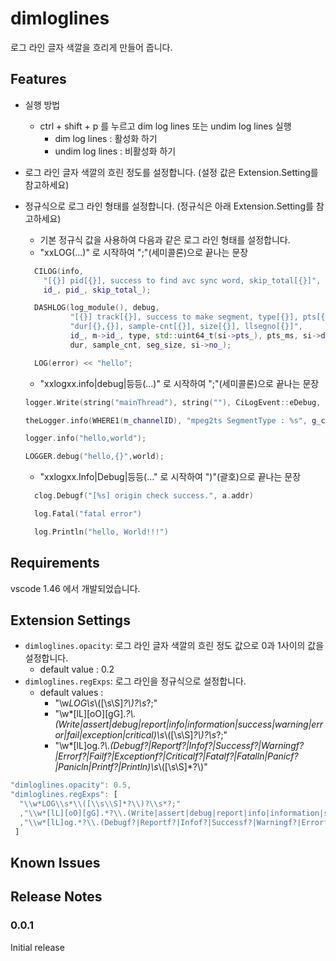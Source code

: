 # dimloglines

로그 라인 글자 색깔을 흐리게 만들어 줍니다.

## Features
* 실행 방법
  * ctrl + shift + p 를 누르고 dim log lines 또는 undim log lines 실행
    * dim log lines : 활성화 하기
    * undim log lines : 비활성화 하기
* 로그 라인 글자 색깔의 흐린 정도를 설정합니다. (설정 값은 Extension.Setting를 참고하세요)
* 정규식으로 로그 라인 형태를 설정합니다. (정규식은 아래 Extension.Setting를 참고하세요)
	* 기본 정규식 값을 사용하여 다음과 같은 로그 라인 형태를 설정합니다.
    * "xxLOG(...)" 로 시작하여 ";"(세미콜론)으로 끝나는 문장
    ```cpp
      CILOG(info,
        "[{}] pid[{}], success to find avc sync word, skip_total[{}]",
        id_, pid_, skip_total_);

      DASHLOG(log_module(), debug,
              "[{}] track[{}], success to make segment, type[{}], pts[{},{}], "
              "dur[{},{}], sample-cnt[{}], size[{}], llsegno[{}]",
              id_, m->id_, type, std::uint64_t(si->pts_), pts_ms, si->duration_,
              dur, sample_cnt, seg_size, si->no_);

      LOG(error) << "hello";
    ```
    * "xxlogxx.info|debug|등등(...)" 로 시작하여 ";"(세미콜론)으로 끝나는 문장
    ```cpp
    logger.Write(string("mainThread"), string(""), CiLogEvent::eDebug, string("test"));

    theLogger.info(WHERE1(m_channelID), "mpeg2ts SegmentType : %s", g_cfg->GetMpeg2tsSegmentType().c_str());

    logger.info("hello,world");

    LOGGER.debug("hello,{}",world);
    ```
    * "xxlogxx.Info|Debug|등등(..." 로 시작하여 ")"(괄호)으로 끝나는 문장

    ```go
      clog.Debugf("[%s] origin check success.", a.addr)

      log.Fatal("fatal error")

      log.Println("hello, World!!!")
    ```

## Requirements

vscode 1.46 에서 개발되었습니다.

## Extension Settings

* `dimloglines.opacity`: 로그 라인 글자 색깔의 흐린 정도 값으로 0과 1사이의 값을 설정합니다.
  * default value : 0.2
* `dimloglines.regExps`: 로그 라인을 정규식으로 설정합니다.
  * default values :
    * "\\w*LOG\\s*\\([\\s\\S]*?\\)?\\s*?;"
    * "\\w*[lL][oO][gG].*?\\.(Write|assert|debug|report|info|information|success|warning|error|fail|exception|critical)\\s*\\([\\s\\S]*?\\)?\\s*?;"
    * "\\w*[lL]og.*?\\.(Debugf?|Reportf?|Infof?|Successf?|Warningf?|Errorf?|Failf?|Exceptionf?|Criticalf?|Fatalf?|Fatalln|Panicf?|Panicln|Printf?|Println)\\s*\\([\\s\\S]*?\\)"

``` javascript
"dimloglines.opacity": 0.5,
"dimloglines.regExps": [
  "\\w*LOG\\s*\\([\\s\\S]*?\\)?\\s*?;"
  ,"\\w*[lL][oO][gG].*?\\.(Write|assert|debug|report|info|information|success|warning|error|fail|exception|critical)\\s*\\([\\s\\S]*?\\)?\\s*?;"
  ,"\\w*[lL]og.*?\\.(Debugf?|Reportf?|Infof?|Successf?|Warningf?|Errorf?|Failf?|Exceptionf?|Criticalf?|Fatalf?|Fatalln|Panicf?|Panicln|Printf?|Println)\\s*\\([\\s\\S]*?\\)"
 ]
```

## Known Issues


## Release Notes

### 0.0.1

Initial release
